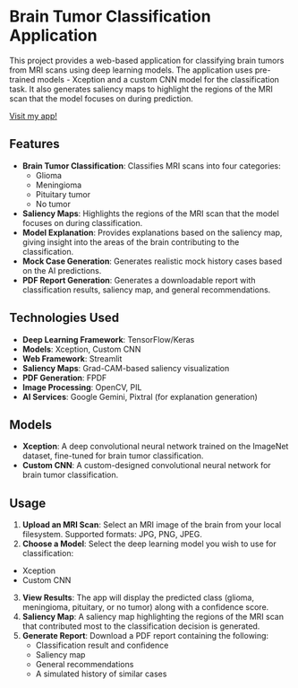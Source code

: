 # Brain Tumor Classification Application

This project provides a web-based application for classifying brain tumors from MRI scans using deep learning models. The application uses pre-trained models - Xception and a custom CNN model for the classification task. It also generates saliency maps to highlight the regions of the MRI scan that the model focuses on during prediction.

[Visit my app!](https://sharvesh-brain-tumor-classification.streamlit.app/)

## Features

- **Brain Tumor Classification**: Classifies MRI scans into four categories:
  - Glioma
  - Meningioma
  - Pituitary tumor
  - No tumor
- **Saliency Maps**: Highlights the regions of the MRI scan that the model focuses on during classification.
- **Model Explanation**: Provides explanations based on the saliency map, giving insight into the areas of the brain contributing to the classification.
- **Mock Case Generation**: Generates realistic mock history cases based on the AI predictions.
- **PDF Report Generation**: Generates a downloadable report with classification results, saliency map, and general recommendations.

## Technologies Used

- **Deep Learning Framework**: TensorFlow/Keras
- **Models**: Xception, Custom CNN
- **Web Framework**: Streamlit
- **Saliency Maps**: Grad-CAM-based saliency visualization
- **PDF Generation**: FPDF
- **Image Processing**: OpenCV, PIL
- **AI Services**: Google Gemini, Pixtral (for explanation generation)

## Models
- **Xception**: A deep convolutional neural network trained on the ImageNet dataset, fine-tuned for brain tumor classification.
- **Custom CNN**: A custom-designed convolutional neural network for brain tumor classification.


## Usage
1. **Upload an MRI Scan**: Select an MRI image of the brain from your local filesystem. Supported formats: JPG, PNG, JPEG.
2. **Choose a Model**: Select the deep learning model you wish to use for classification:
- Xception
- Custom CNN
3. **View Results**: The app will display the predicted class (glioma, meningioma, pituitary, or no tumor) along with a confidence score.
4. **Saliency Map**: A saliency map highlighting the regions of the MRI scan that contributed most to the classification decision is generated.
5. **Generate Report**: Download a PDF report containing the following:
    - Classification result and confidence
    - Saliency map
    - General recommendations
    - A simulated history of similar cases
